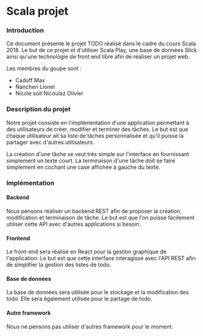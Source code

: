 # Scala projet

### Introduction

Ce document présente le projet TODO réalisé dans le cadre du cours Scala 2018. Le but de ce projet et d'utiliser Scala Play, une base de données Slick ainsi qu'une technologie de front end libre afin de réaliser un projet web.

Les membres du goupe sont :

- Caduff Max
- Nanchen Lionel
- Nicole soit Nicoulaz Olivier

### Description du projet

Notre projet consiste en l'implémentation d'une application permettant à des utilisateurs de créer, modifier et terminer des tâches. Le but est que chaque utilisateur ait sa liste de tâches personnalisée et qu'il puisse la partager avec d'autres utilisateurs.

La création d'une tâche se veut très simple sur l'interface en fournissant simplement un texte court. La terminaison d'une tâche doit se faire simplement en cochant une case affichée à gauche du texte.

### Implémentation

#### Backend

Nous pensons réaliser un backend REST afin de proposer la création, modification et terminaison de tâche. Le but est que l'on puisse facilement utiliser cette API avec d'autres applications si besoin.

#### Frontend

Le front-end sera réalisé en React pour la gestion graphique de l'application. Le but est que cette interface interagisse avec l'API REST afin de simplifier la gestion des listes de todo.

#### Base de données

La base de données sera utilisée pour le stockage et la modification des todo. Elle sera également utilisée pour le partage de todo.

#### Autre framework

Nous ne pensons pas utiliser d'autres framework pour le moment.